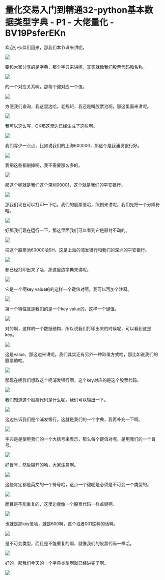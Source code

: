 # 量化交易入门到精通32-python基本数据类型字典 - P1 - 大佬量化 - BV19PsferEKn

欢迎小伙伴们回来，那我们本节课来讲呢。

![](img/165dc248923d0ca5cb826a40dcb35d65_1.png)

要和大家分享的是字典，那个字典来讲呢，其实就像我们股票代码和名称。

![](img/165dc248923d0ca5cb826a40dcb35d65_3.png)

的一个对应关系啊，那每个键对应一个值。

![](img/165dc248923d0ca5cb826a40dcb35d65_5.png)

方便我们查询，我这里边哈，老规矩，我还是叫股票池啊，那这里面来讲呢。

![](img/165dc248923d0ca5cb826a40dcb35d65_7.png)

我可以这么写，OK那这里边已经生成了这些啊。

![](img/165dc248923d0ca5cb826a40dcb35d65_9.png)

我们写少一点点，比如说我们的上海600000，那这个是我浦发银行好。

![](img/165dc248923d0ca5cb826a40dcb35d65_11.png)

我把这些都删掉啊，我不需要那么多的。

![](img/165dc248923d0ca5cb826a40dcb35d65_13.png)

那这个呢就是我们这个深圳00001，这个就是我们的平安银行。

![](img/165dc248923d0ca5cb826a40dcb35d65_15.png)

那我们现在可以打印一下哈，我们的股票值哈，照例来讲呢，我们先把一个分隔符哈。

![](img/165dc248923d0ca5cb826a40dcb35d65_17.png)

好那我们现在运行一下，那这里面我们可以看到它是原封不动的。

![](img/165dc248923d0ca5cb826a40dcb35d65_19.png)

把这个股票池60000哈SH，这是上海的浦发银行和我们的深圳的平安银行。

![](img/165dc248923d0ca5cb826a40dcb35d65_21.png)

都已经打印出来了哈，那这里边字典来讲呢。

![](img/165dc248923d0ca5cb826a40dcb35d65_23.png)

它是一个啊key value的的这样一个键值对啊，我可以再加个注释。

![](img/165dc248923d0ca5cb826a40dcb35d65_25.png)

第一个特性就是我们的是一个key value的，这样一个键值。

![](img/165dc248923d0ca5cb826a40dcb35d65_27.png)

对的啊，这样的一个数据结构，所以说我们打印出来的时候呢，可以看到这是key。

![](img/165dc248923d0ca5cb826a40dcb35d65_29.png)

这是value，那这边来讲呢，我们其实还有另外一种取值方式哈，那比如说我们的股票值哈。

![](img/165dc248923d0ca5cb826a40dcb35d65_31.png)

那现在呢我们想取这个呃浦发银行啊，这个key对应的是这个股票代码。

![](img/165dc248923d0ca5cb826a40dcb35d65_33.png)

我们知道这个股票代码是什么呢，我们可以输出一下。

![](img/165dc248923d0ca5cb826a40dcb35d65_35.png)

这边告诉我们是个浦发银行，这就是我们的一个字典，我再补充一下啊。

![](img/165dc248923d0ca5cb826a40dcb35d65_37.png)

字典是是使用我们的一个大括号来表示，那么每个键值对呢，是用我们的一个冒号。

![](img/165dc248923d0ca5cb826a40dcb35d65_39.png)

好冒号，然后隔开的哈，大家注意啊。

![](img/165dc248923d0ca5cb826a40dcb35d65_41.png)

这些肯定都是英文的一个符号哈，这点一个键呢是必须是不可变一个类型的。

![](img/165dc248923d0ca5cb826a40dcb35d65_43.png)

而且是不能重复的，这里边就像一个股票代码一样点键啊。

![](img/165dc248923d0ca5cb826a40dcb35d65_45.png)

也就是那key值哈，就是600啊，这个或者001这种的话啊。

![](img/165dc248923d0ca5cb826a40dcb35d65_47.png)

是不可变类型，而且是不能重复的啊，就像我们的股票代码一样哈。

![](img/165dc248923d0ca5cb826a40dcb35d65_49.png)

好的，那我们今天的一个字典类型啊就已经讲完了啊。

![](img/165dc248923d0ca5cb826a40dcb35d65_51.png)